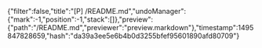 {"filter":false,"title":"[P] /README.md","undoManager":{"mark":-1,"position":-1,"stack":[]},"preview":{"path":"/README.md","previewer":"preview.markdown"},"timestamp":1495847828659,"hash":"da39a3ee5e6b4b0d3255bfef95601890afd80709"}